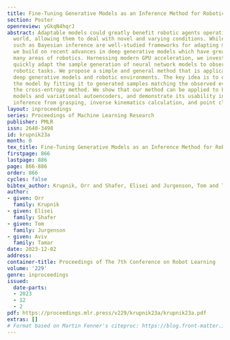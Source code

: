 ```yaml
---
title: Fine-Tuning Generative Models as an Inference Method for Robotic Tasks
section: Poster
openreview: yGkqN4hqrJ
abstract: Adaptable models could greatly benefit robotic agents operating in the real
  world, allowing them to deal with novel and varying conditions. While approaches
  such as Bayesian inference are well-studied frameworks for adapting models to evidence,
  we build on recent advances in deep generative models which have greatly affected
  many areas of robotics. Harnessing modern GPU acceleration, we investigate how to
  quickly adapt the sample generation of neural network models to observations in
  robotic tasks. We propose a simple and general method that is applicable to various
  deep generative models and robotic environments. The key idea is to quickly fine-tune
  the model by fitting it to generated samples matching the observed evidence, using
  the cross-entropy method. We show that our method can be applied to both autoregressive
  models and variational autoencoders, and demonstrate its usability in object shape
  inference from grasping, inverse kinematics calculation, and point cloud completion.
layout: inproceedings
series: Proceedings of Machine Learning Research
publisher: PMLR
issn: 2640-3498
id: krupnik23a
month: 0
tex_title: Fine-Tuning Generative Models as an Inference Method for Robotic Tasks
firstpage: 866
lastpage: 886
page: 866-886
order: 866
cycles: false
bibtex_author: Krupnik, Orr and Shafer, Elisei and Jurgenson, Tom and Tamar, Aviv
author:
- given: Orr
  family: Krupnik
- given: Elisei
  family: Shafer
- given: Tom
  family: Jurgenson
- given: Aviv
  family: Tamar
date: 2023-12-02
address:
container-title: Proceedings of The 7th Conference on Robot Learning
volume: '229'
genre: inproceedings
issued:
  date-parts:
  - 2023
  - 12
  - 2
pdf: https://proceedings.mlr.press/v229/krupnik23a/krupnik23a.pdf
extras: []
# Format based on Martin Fenner's citeproc: https://blog.front-matter.io/posts/citeproc-yaml-for-bibliographies/
---
```

